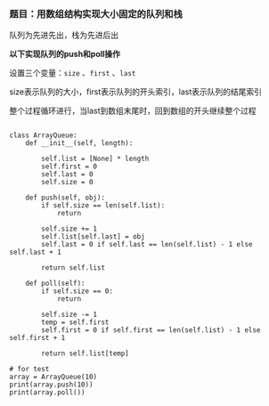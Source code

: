 ###  题目：用数组结构实现大小固定的队列和栈

队列为先进先出，栈为先进后出

**以下实现队列的push和poll操作**

设置三个变量：`size` 、` first ` 、`last`

size表示队列的大小，first表示队列的开头索引，last表示队列的结尾索引

整个过程循环进行，当last到数组末尾时，回到数组的开头继续整个过程


``` pyhton

class ArrayQueue:
    def __init__(self, length):

        self.list = [None] * length
        self.first = 0
        self.last = 0
        self.size = 0

    def push(self, obj):
        if self.size == len(self.list):
            return

        self.size += 1
        self.list[self.last] = obj
        self.last = 0 if self.last == len(self.list) - 1 else self.last + 1

        return self.list

    def poll(self):
        if self.size == 0:
            return

        self.size -= 1
        temp = self.first
        self.first = 0 if self.first == len(self.list) - 1 else self.first + 1

        return self.list[temp]

# for test
array = ArrayQueue(10)
print(array.push(10))
print(array.poll())


```

